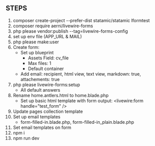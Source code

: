 ## STEPS
1. composer create-project --prefer-dist statamic/statamic lformtest
2. composer require aerni/livewire-forms
3. php please vendor:publish --tag=livewire-forms-config
4. set up env file (APP_URL & MAIL)
5. php please make:user
6. Create form:
	- Set up blueprint
		- Assets Field: cv_file
		- Max files: 1
		- Default container
	- Add email: recipient, html view, text view, markdown: true, attachements: true		
7. php please livewire-forms:setup
	- All default answers
8. Rename home.antlers.html to home.blade.php
	- Set up basic html template with form output:
		<livewire:form handle="test_form" />
9. Update pages collection template
10. Set up email templates
	- form-filled-in.blade.php, form-filled-in_plain.blade.php
11. Set email templates on form
12. npm i
13. npm run dev